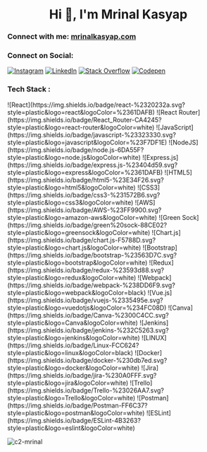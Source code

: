 <h1 align="center">Hi 👋, I'm Mrinal Kasyap</h1>

<h3 align="left">Connect with me: <a href="https://mrinalkasyap.com">mrinalkasyap.com</a></h3>
<h3>Connect on Social:</h3>
<span align="left">
  
  [![Instagram](https://img.shields.io/badge/Instagram-%23E4405F.svg?logo=Instagram&logoColor=white)](https://instagram.com/c2) [![LinkedIn](https://img.shields.io/badge/LinkedIn-%230077B5.svg?logo=linkedin&logoColor=white)](https://linkedin.com/in/mrinal-kasyap-695853171) [![Stack Overflow](https://img.shields.io/badge/-Stackoverflow-FE7A16?logo=stack-overflow&logoColor=white)](https://stackoverflow.com/users/c2-mrinal) [![Codepen](https://img.shields.io/badge/Codepen-000000?style=for-the-badge&logo=codepen&logoColor=white)](https://codepen.io/c2-mrinal) 
</p>

<div><h3> Tech Stack : </h3>
  ![React](https://img.shields.io/badge/react-%2320232a.svg?style=plastic&logo=react&logoColor=%2361DAFB) ![React Router](https://img.shields.io/badge/React_Router-CA4245?style=plastic&logo=react-router&logoColor=white) ![JavaScript](https://img.shields.io/badge/javascript-%23323330.svg?style=plastic&logo=javascript&logoColor=%23F7DF1E) ![NodeJS](https://img.shields.io/badge/node.js-6DA55F?style=plastic&logo=node.js&logoColor=white) ![Express.js](https://img.shields.io/badge/express.js-%23404d59.svg?style=plastic&logo=express&logoColor=%2361DAFB) ![HTML5](https://img.shields.io/badge/html5-%23E34F26.svg?style=plastic&logo=html5&logoColor=white) ![CSS3](https://img.shields.io/badge/css3-%231572B6.svg?style=plastic&logo=css3&logoColor=white) ![AWS](https://img.shields.io/badge/AWS-%23FF9900.svg?style=plastic&logo=amazon-aws&logoColor=white) ![Green Sock](https://img.shields.io/badge/green%20sock-88CE02?style=plastic&logo=greensock&logoColor=white) ![Chart.js](https://img.shields.io/badge/chart.js-F5788D.svg?style=plastic&logo=chart.js&logoColor=white) ![Bootstrap](https://img.shields.io/badge/bootstrap-%23563D7C.svg?style=plastic&logo=bootstrap&logoColor=white) ![Redux](https://img.shields.io/badge/redux-%23593d88.svg?style=plastic&logo=redux&logoColor=white) ![Webpack](https://img.shields.io/badge/webpack-%238DD6F9.svg?style=plastic&logo=webpack&logoColor=black) ![Vue.js](https://img.shields.io/badge/vuejs-%2335495e.svg?style=plastic&logo=vuedotjs&logoColor=%234FC08D) ![Canva](https://img.shields.io/badge/Canva-%2300C4CC.svg?style=plastic&logo=Canva&logoColor=white) ![Jenkins](https://img.shields.io/badge/jenkins-%232C5263.svg?style=plastic&logo=jenkins&logoColor=white) ![LINUX](https://img.shields.io/badge/Linux-FCC624?style=plastic&logo=linux&logoColor=black) ![Docker](https://img.shields.io/badge/docker-%230db7ed.svg?style=plastic&logo=docker&logoColor=white) ![Jira](https://img.shields.io/badge/jira-%230A0FFF.svg?style=plastic&logo=jira&logoColor=white) ![Trello](https://img.shields.io/badge/Trello-%23026AA7.svg?style=plastic&logo=Trello&logoColor=white) ![Postman](https://img.shields.io/badge/Postman-FF6C37?style=plastic&logo=postman&logoColor=white) ![ESLint](https://img.shields.io/badge/ESLint-4B3263?style=plastic&logo=eslint&logoColor=white)</div>


<p><img align="center" src="https://github-readme-streak-stats.herokuapp.com/?user=c2-mrinal&" alt="c2-mrinal" /></p>
